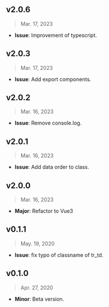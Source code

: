 ## v2.0.6

> Mar. 17, 2023

- **Issue**: Improvement of typescript.

## v2.0.3

> Mar. 17, 2023

- **Issue**: Add export components.

## v2.0.2

> Mar. 16, 2023

- **Issue**: Remove console.log.

## v2.0.1

> Mar. 16, 2023

- **Issue**: Add data order to class.

## v2.0.0

> Mar. 16, 2023

- **Major**: Refactor to Vue3

## v0.1.1

> May. 19, 2020

- **Issue**: fix typo of  classname of tr_td.

## v0.1.0

> Apr. 27, 2020

- **Minor**: Beta version.
